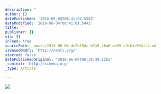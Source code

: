 ```yaml
---
description: ''
author: []
datePublished: '2018-06-04T08:41:02.588Z'
dateModified: '2018-06-04T08:41:01.544Z'
title: ''
publisher: {}
via: {}
inFeed: true
sourcePath: _posts/2018-06-04-dc2bf5de-b7a5-46a6-ae55-a9fb1e934fc4.md
isBasedOnUrl: 'http://dentv.org/'
starred: false
datePublishedOriginal: '2018-06-04T08:38:49.125Z'
_context: 'http://schema.org'
_type: Article

---
```

![](https://imgflo.herokuapp.com/graph/2b2431f8e7ba7b0/6ca801a1a541a37e2ce5fa2a8dde906a/croprotate.png?cropheight=819&cropwidth=1745&degrees=0&input=https%3A%2F%2Fthe-grid-user-content.s3-us-west-2.amazonaws.com%2Fa08d5eb8-184c-4a61-866b-f5dc63570553.png&x=7&y=0)